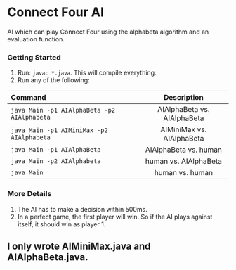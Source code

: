 # Connect Four AI
AI which can play Connect Four using the alphabeta algorithm and an evaluation function.

### Getting Started
1) Run: ```javac *.java```. This will compile everything.
2) Run any of the following:

| Command       | Description   |
| :------------- |:-------------:|
| ```java Main -p1 AIAlphaBeta -p2 AIAlphabeta```       | AIAlphaBeta vs. AIAlphaBeta |
| ```java Main -p1 AIMiniMax -p2 AIAlphabeta```      | AIMiniMax vs. AIAlphaBeta      |
| ```java Main -p1 AIAlphaBeta``` | AIAlphaBeta vs. human      |
| ```java Main -p2 AIAlphabeta``` | human vs. AIAlphaBeta      |
| ```java Main``` | human vs. human      |

### More Details
1) The AI has to make a decision within 500ms.
2) In a perfect game, the first player will win. So if the AI plays against itself, it should win as player 1.

## I only wrote AIMiniMax.java and AIAlphaBeta.java.

